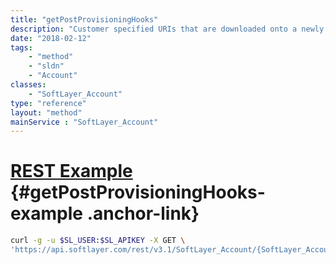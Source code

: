 ```yaml
---
title: "getPostProvisioningHooks"
description: "Customer specified URIs that are downloaded onto a newly provisioned or reloaded server. If the URI is sent over https it will be executed directly on the server."
date: "2018-02-12"
tags:
    - "method"
    - "sldn"
    - "Account"
classes:
    - "SoftLayer_Account"
type: "reference"
layout: "method"
mainService : "SoftLayer_Account"
---
```


# [REST Example](#getPostProvisioningHooks-example) <a href="/article/rest/"><i class="fas fa-question"></i></a> {#getPostProvisioningHooks-example .anchor-link} 
```bash
curl -g -u $SL_USER:$SL_APIKEY -X GET \
'https://api.softlayer.com/rest/v3.1/SoftLayer_Account/{SoftLayer_AccountID}/getPostProvisioningHooks'
```
